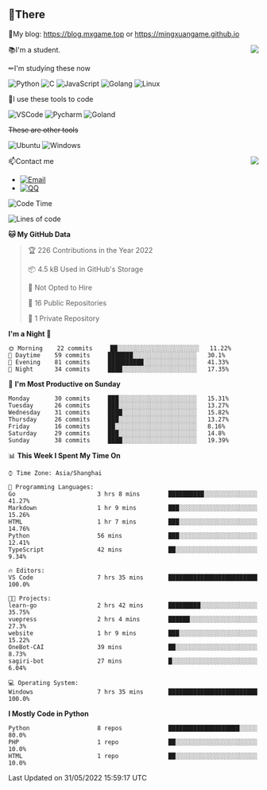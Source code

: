 
## 👏There

📰My blog: https://blog.mxgame.top or https://mingxuangame.github.io

<img align="right" src="https://github-readme-stats.vercel.app/api/top-langs/?username=MingxuanGame"/>


📚I'm a student.

✏I'm studying these now

![Python](https://img.shields.io/badge/-Python-blue?style=flat-square&logo=Python&logoColor=fff)
![C](https://img.shields.io/badge/-C-585858?style=flat-square&logo=C&logoColor=fff)
![JavaScript](https://img.shields.io/badge/-JavaScript-ffca18?style=flat-square&logo=JavaScript&logoColor=fff)
![Golang](https://img.shields.io/badge/-Go-007d9c?style=flat-square&logo=Go&logoColor=fff)
![Linux](https://img.shields.io/badge/-Linux-black?style=flat-square&logo=Linux&logoColor=fff)

🔨I use these tools to code

![VSCode](https://img.shields.io/badge/-VSCode-blue?style=flat-square&logo=visualstudiocode&logoColor=fff)
![Pycharm](https://img.shields.io/badge/-Pycharm-green?style=flat-square&logo=pycharm&logoColor=fff)
![Goland](https://img.shields.io/badge/-Goland-purple?style=flat-square&logo=goland&logoColor=fff)

 ~~These are other tools~~

![Ubuntu](https://img.shields.io/badge/-Ubuntu-orange?style=flat-square&logo=Ubuntu&logoColor=fff)
![Windows](https://img.shields.io/badge/-Windows-blue?style=flat-square&logo=Windows&logoColor=fff)

<img align="right" src="https://github-readme-stats.vercel.app/api?username=MingxuanGame" />


📫Contact me

* [![Email](https://img.shields.io/badge/Email-MingxuanGame@outlook.com-1?style=social&logoColor=fff)](mailto:MingxuanGame@outlook.com)
* [![QQ](https://img.shields.io/badge/QQ-1060148379-1?style=social&logoColor=fff)](tencent://AddContact/?fromId=45&fromSubId=1&subcmd=all&uin=1060148379&website=www.oicqzone.com)

<!--START_SECTION:waka-->
![Code Time](http://img.shields.io/badge/Code%20Time-9%20hrs%2013%20mins-blue)

![Lines of code](https://img.shields.io/badge/From%20Hello%20World%20I%27ve%20Written-27%20Thousand%20lines%20of%20code-blue)

**🐱 My GitHub Data** 

> 🏆 226 Contributions in the Year 2022
 > 
> 📦 4.5 kB Used in GitHub's Storage 
 > 
> 🚫 Not Opted to Hire
 > 
> 📜 16 Public Repositories 
 > 
> 🔑 1 Private Repository 
 > 
**I'm a Night 🦉** 

```text
🌞 Morning    22 commits     ██░░░░░░░░░░░░░░░░░░░░░░░   11.22% 
🌆 Daytime    59 commits     ███████░░░░░░░░░░░░░░░░░░   30.1% 
🌃 Evening    81 commits     ██████████░░░░░░░░░░░░░░░   41.33% 
🌙 Night      34 commits     ████░░░░░░░░░░░░░░░░░░░░░   17.35%

```
📅 **I'm Most Productive on Sunday** 

```text
Monday       30 commits     ███░░░░░░░░░░░░░░░░░░░░░░   15.31% 
Tuesday      26 commits     ███░░░░░░░░░░░░░░░░░░░░░░   13.27% 
Wednesday    31 commits     ████░░░░░░░░░░░░░░░░░░░░░   15.82% 
Thursday     26 commits     ███░░░░░░░░░░░░░░░░░░░░░░   13.27% 
Friday       16 commits     ██░░░░░░░░░░░░░░░░░░░░░░░   8.16% 
Saturday     29 commits     ███░░░░░░░░░░░░░░░░░░░░░░   14.8% 
Sunday       38 commits     ████░░░░░░░░░░░░░░░░░░░░░   19.39%

```


📊 **This Week I Spent My Time On** 

```text
⌚︎ Time Zone: Asia/Shanghai

💬 Programming Languages: 
Go                       3 hrs 8 mins        ██████████░░░░░░░░░░░░░░░   41.27% 
Markdown                 1 hr 9 mins         ███░░░░░░░░░░░░░░░░░░░░░░   15.26% 
HTML                     1 hr 7 mins         ███░░░░░░░░░░░░░░░░░░░░░░   14.76% 
Python                   56 mins             ███░░░░░░░░░░░░░░░░░░░░░░   12.41% 
TypeScript               42 mins             ██░░░░░░░░░░░░░░░░░░░░░░░   9.34%

🔥 Editors: 
VS Code                  7 hrs 35 mins       █████████████████████████   100.0%

🐱‍💻 Projects: 
learn-go                 2 hrs 42 mins       █████████░░░░░░░░░░░░░░░░   35.75% 
vuepress                 2 hrs 4 mins        ██████░░░░░░░░░░░░░░░░░░░   27.3% 
website                  1 hr 9 mins         ███░░░░░░░░░░░░░░░░░░░░░░   15.22% 
OneBot-CAI               39 mins             ██░░░░░░░░░░░░░░░░░░░░░░░   8.73% 
sagiri-bot               27 mins             █░░░░░░░░░░░░░░░░░░░░░░░░   6.04%

💻 Operating System: 
Windows                  7 hrs 35 mins       █████████████████████████   100.0%

```

**I Mostly Code in Python** 

```text
Python                   8 repos             ████████████████████░░░░░   80.0% 
PHP                      1 repo              ██░░░░░░░░░░░░░░░░░░░░░░░   10.0% 
HTML                     1 repo              ██░░░░░░░░░░░░░░░░░░░░░░░   10.0%

```



 Last Updated on 31/05/2022 15:59:17 UTC
<!--END_SECTION:waka-->
